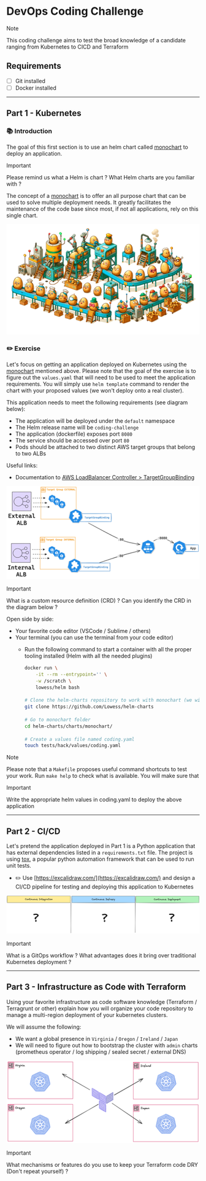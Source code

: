 # DevOps Coding Challenge

> [!NOTE]
> This coding challenge aims to test the broad knowledge of a candidate ranging from Kubernetes to CICD and Terraform

## Requirements

* [ ] Git installed
* [ ] Docker installed

---
## Part 1 - Kubernetes

### :books: Introduction

The goal of this first section is to use an helm chart called [monochart](https://github.com/Lowess/helm-charts/tree/master/charts/monochart) to deploy an application.

> [!IMPORTANT]
> Please remind us what a Helm is chart ? What Helm charts are you familiar with ?

The concept of a [monochart](https://github.com/Lowess/helm-charts/tree/master/charts/monochart) is to offer an all purpose chart that can be used to solve multiple deployment needs. It greatly facilitates the maintenance of the code base since most, if not all applications, rely on this single chart.

!["Analogy between Monochart and Mister Potato Head"](img/potato-factory.webp)

### :pencil2: Exercise

Let's focus on getting an application deployed on Kubernetes using the [monochart](https://github.com/Lowess/helm-charts/tree/master/charts/monochart) mentioned above. Please note that the goal of the exercise is to figure out the `values.yaml` that will need to be used to meet the application requirements. You will simply use `helm template` command to render the chart with your proposed values (we won't deploy onto a real cluster).

This application needs to meet the following requirements (see diagram below):

* The application will be deployed under the `default` namespace
* The Helm release name will be `coding-challenge`
* The application (dockerfile) exposes port `8080`
* The service should be accessed over port `80`
* Pods should be attached to two distinct AWS target groups that belong to two ALBs

Useful links:
* Documentation to [AWS LoadBalancer Controller > TargetGroupBinding](https://kubernetes-sigs.github.io/aws-load-balancer-controller/v2.1/guide/targetgroupbinding/targetgroupbinding/)

!["Application deployment on Kubernetes"](img/k8s.excalidraw.png)

> [!IMPORTANT]
> What is a custom resource definition (CRD) ? Can you identify the CRD in the diagram below ?

Open side by side:

* Your favorite code editor (VSCode / Sublime / others)
* Your terminal (you can use the terminal from your code editor)
  * Run the following command to start a container with all the proper tooling installed (Helm with all the needed plugins)

    ```sh
    docker run \
        -it --rm --entrypoint='' \
        -w /scratch \
        lowess/helm bash

    # Clone the helm-charts repository to work with monochart (we will use unittest from it)
    git clone https://github.com/Lowess/helm-charts

    # Go to monochart folder
    cd helm-charts/charts/monochart/

    # Create a values file named coding.yaml
    touch tests/hack/values/coding.yaml
    ```

> [!NOTE]
> Please note that a `Makefile` proposes useful command shortcuts to test your work. Run `make help` to check what is available. You will make sure that


> [!IMPORTANT]
> Write the appropriate helm values in coding.yaml to deploy the above application

---
## Part 2 - CI/CD

Let's pretend the application deployed in Part 1 is a Python application that has external dependencies listed in a `requirements.txt` file. The project is using [tox](https://tox.wiki/en/), a popular python automation framework that can be used to run unit tests.

* :pencil2: Use [https://excalidraw.com/](https://excalidraw.com/) and design a CI/CD pipeline for testing and deploying this application to Kubernetes

![CI/CD for Kubernetes Applications](img/cicd.excalidraw.png)

> [!IMPORTANT]
> What is a GitOps workflow ? What advantages does it bring over traditional Kubernetes deployment ?

---
## Part 3 - Infrastructure as Code with Terraform

Using your favorite infrastructure as code software knowledge (Terraform / Terragrunt or other) explain how you will organize your code repository to manage a multi-region deployment of your kubernetes clusters.

We will assume the following:

* We want a global presence in `Virginia` / `Oregon` / `Ireland` / `Japan`
* We will need to figure out how to bootstrap the cluster with `admin` charts (prometheus operator / log shipping / sealed secret / external DNS)

![Infrastructure as Code Strategy](img/ias.excalidraw.png)

> [!IMPORTANT]
> What mechanisms or features do you use to keep your Terraform code DRY (Don't repeat yourself) ?
